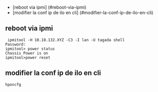 * [reboot via ipmi] (#reboot-via-ipmi)
* [modifier la conf ip de ilo en cli] (#modifier-la-conf-ip-de-ilo-en-cli)


## reboot via ipmi
```
 ipmitool -H 10.10.132.XYZ -C3 -I lan -U tagada shell
Password: 
ipmitool> power status
Chassis Power is on
ipmitool>power reset
```

## modifier la conf ip de ilo en cli

```
hponcfg
```

